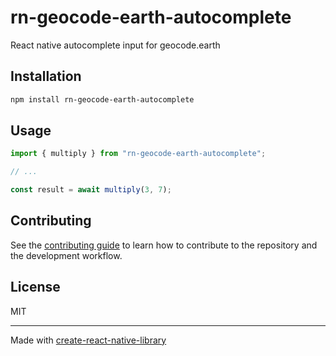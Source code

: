 # rn-geocode-earth-autocomplete
React native autocomplete input for geocode.earth
## Installation

```sh
npm install rn-geocode-earth-autocomplete
```

## Usage

```js
import { multiply } from "rn-geocode-earth-autocomplete";

// ...

const result = await multiply(3, 7);
```

## Contributing

See the [contributing guide](CONTRIBUTING.md) to learn how to contribute to the repository and the development workflow.

## License

MIT

---

Made with [create-react-native-library](https://github.com/callstack/react-native-builder-bob)
